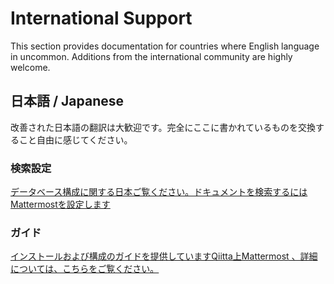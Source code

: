 # International Support

This section provides documentation for countries where English language in uncommon. Additions from the international community are highly welcome.

## 日本語 / Japanese

改善された日本語の翻訳は大歓迎です。完全にここに書かれているものを交換すること自由に感じてください。

### 検索設定

[データベース構成に関する日本ご覧ください。ドキュメントを検索するにはMattermostを設定します](http://docs.mattermost.com/install/requirements.html#database-software)

### ガイド

[インストールおよび構成のガイドを提供していますQiitta上Mattermost 、詳細については、こちらをご覧ください。](http://qiita.com/tags/Mattermost)
